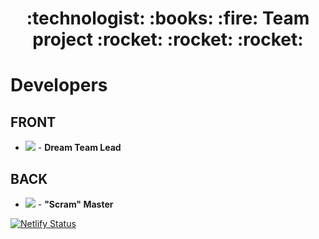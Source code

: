 <h1 align="center"> :technologist: :books: :fire: Team project :rocket: :rocket: :rocket:</h1>

# Developers

## FRONT

- [<img src="https://img.shields.io/badge/-Denys%20Filichkin-000080" />](https://github.com/DenysPhV) -
  **Dream Team Lead**

## BACK

- [<img src="https://img.shields.io/badge/-Illiya%20Lunev-6360F8" />](https://github.com/Illiya-Lunev) -
  **"Scram" Master**

[![Netlify Status](https://api.netlify.com/api/v1/badges/8d890b8d-1275-400c-b8f0-756f93077e3f/deploy-status)](https://app.netlify.com/sites/dfv-project-group-2-front/deploys)
